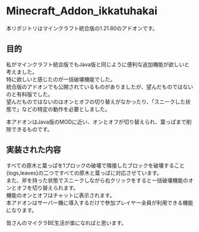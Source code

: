 # Minecraft_Addon_ikkatuhakai

本リポジトリはマインクラフト統合版の1.21.80のアドオンです。

## 目的
私がマインクラフト統合版でもJava版と同じように便利な追加機能が欲しいと考えました。  
特に欲しいと感じたのが一括破壊機能でした。  
統合版のアドオンでも公開されているものがありましたが、望んだものではないのと有料版でした。  
望んだものではないのはオンとオフの切り替えがなかったり、「スニークした状態で」などの特定の動作を必要としました。  

本アドオンはJava版のMODに近い、オンとオフが切り替えられ、葉っぱまで削除できるものです。  

## 実装された内容
すべての原木と葉っぱを1ブロックの破壊で隣接したブロックを破壊すること   
{logs,leaves}の二つですべての原木と葉っぱに対応させています。  
また、斧を持った状態でスニークしながら右クリックをすると一括破壊機能のオンとオフを切り替えられます。  
機能のオンとオフはチャットに表示されます。  
本アドオンはサーバー機に導入するだけで参加プレイヤー全員が利用できる機能になります。  


皆さんのマイクラBE生活が楽になればと思います。

